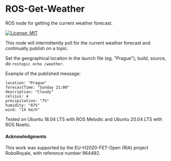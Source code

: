 # ROS-Get-Weather
ROS node for getting the current weather forecast.

[![License: MIT](https://img.shields.io/badge/License-MIT-green.svg)](https://opensource.org/licenses/MIT)

This node will intermittently poll for the current weather forecast and continually publish on a topic.

Set the geographical location in the launch file (eg. "Prague"), build, source, do `rostopic echo /weather`.

Example of the published message:

    location: "Prague"
    forecastTime: "Sunday 21:00"
    description: "Cloudy"
    celsius: 4
    precipitation: "7%"
    humidity: "87%"
    wind: "14 km/h"
    
Tested on Ubuntu 18.04 LTS with ROS Melodic and Ubuntu 20.04 LTS with ROS Noetic.

#### Acknowledgments

This work was supported by the EU-H2020-FET-Open (RIA) project RoboRoyale, with reference number 964492.


